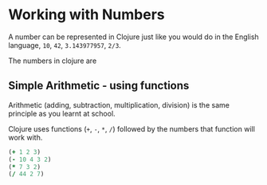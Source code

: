 # Working with Numbers

A number can be represented in Clojure just like you would do in the English language, `10`, `42`, `3.143977957`, `2/3`.

<!--sec data-title="Under the covers: Number types..." data-id="answer001" data-collapse=true ces-->
The numbers in clojure are 
<!--endsec-->


## Simple Arithmetic - using functions

Arithmetic (adding, subtraction, multiplication, division) is the same principle as you learnt at school.

Clojure uses functions (`+`, `-`, `*`, `/`) followed by the numbers that function will work with.

```clojure
(+ 1 2 3)
(- 10 4 3 2)
(* 7 3 2)
(/ 44 2 7)
```

